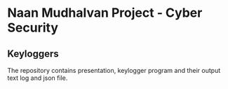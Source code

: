 # Naan Mudhalvan Project - Cyber Security
## Keyloggers
The repository contains presentation, keylogger program and their output text log and json file.

